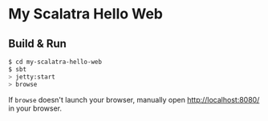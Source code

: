 # My Scalatra Hello Web #

## Build & Run ##

```sh
$ cd my-scalatra-hello-web
$ sbt
> jetty:start
> browse
```

If `browse` doesn't launch your browser, manually open [http://localhost:8080/](http://localhost:8080/) in your browser.

